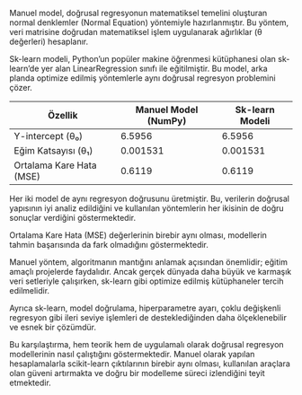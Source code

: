 Manuel model, doğrusal regresyonun matematiksel temelini oluşturan normal denklemler (Normal Equation) yöntemiyle hazırlanmıştır. Bu yöntem, veri matrisine doğrudan matematiksel işlem uygulanarak ağırlıklar (θ değerleri) hesaplanır.

Sk-learn modeli, Python’un popüler makine öğrenmesi kütüphanesi olan sk-learn’de yer alan LinearRegression sınıfı ile eğitilmiştir. Bu model, arka planda optimize edilmiş yöntemlerle aynı doğrusal regresyon problemini çözer.

| Özellik                   | Manuel Model (NumPy) | Sk-learn Modeli      |
|---------------------------|----------------------|----------------------|
| Y-intercept (θ₀)          | 6.5956               | 6.5956               |
| Eğim Katsayısı (θ₁)       | 0.001531             | 0.001531             |
| Ortalama Kare Hata (MSE)  | 0.6119               | 0.6119               |

Her iki model de aynı regresyon doğrusunu üretmiştir. Bu, verilerin doğrusal yapısının iyi analiz edildiğini ve kullanılan yöntemlerin her ikisinin de doğru sonuçlar verdiğini göstermektedir.

Ortalama Kare Hata (MSE) değerlerinin birebir aynı olması, modellerin tahmin başarısında da fark olmadığını göstermektedir.

Manuel yöntem, algoritmanın mantığını anlamak açısından önemlidir; eğitim amaçlı projelerde faydalıdır. Ancak gerçek dünyada daha büyük ve karmaşık veri setleriyle çalışırken, sk-learn gibi optimize edilmiş kütüphaneler tercih edilmelidir.

Ayrıca sk-learn, model doğrulama, hiperparametre ayarı, çoklu değişkenli regresyon gibi ileri seviye işlemleri de desteklediğinden daha ölçeklenebilir ve esnek bir çözümdür.

Bu karşılaştırma, hem teorik hem de uygulamalı olarak doğrusal regresyon modellerinin nasıl çalıştığını göstermektedir. Manuel olarak yapılan hesaplamalarla scikit-learn çıktılarının birebir aynı olması, kullanılan araçlara olan güveni artırmakta ve doğru bir modelleme süreci izlendiğini teyit etmektedir.
